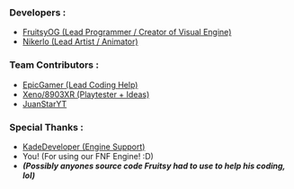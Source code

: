 
### Developers :

- [FruitsyOG (Lead Programmer / Creator of Visual Engine)](https://twitter.com/FruitsyOG)
- [Nikerlo (Lead Artist / Animator)](https://twitter.com/Nikerlo)

### Team Contributors :

- [EpicGamer (Lead Coding Help)](https://twitter.com/Epic2469)
- [Xeno/8903XR (Playtester + Ideas)](https://twitter.com/VsDeltaruneBR)
- [JuanStarYT](https://www.instagram.com/juanstaryt/)

### Special Thanks :

- [KadeDeveloper (Engine Support)](https://twitter.com/KadeDeveloper)
- You! (For using our FNF Engine! :D)
- ***(Possibly anyones source code Fruitsy had to use to help his coding, lol)***
